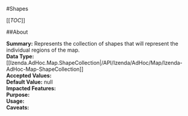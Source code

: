 #Shapes

[[_TOC_]]

##About

**Summary:**  Represents the collection of shapes that will represent the individual regions of the map.   
**Data Type:** [[Izenda.AdHoc.Map.ShapeCollection|/API/Izenda/AdHoc/Map/Izenda-AdHoc-Map-ShapeCollection]]  
**Accepted Values:**   
**Default Value:** null  
**Impacted Features:**   
**Purpose:**   
**Usage:**   
**Caveats:**   

